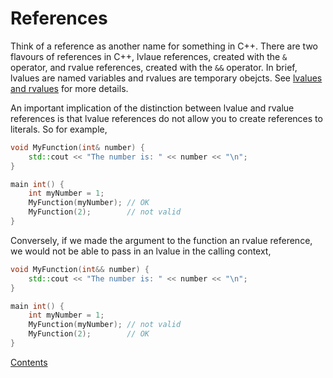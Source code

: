 # References

Think of a reference as another name for something in C++. There are two flavours of references in C++, lvlaue references, created with the `&` operator, and rvalue references, created with the `&&` operator. In brief, lvalues are named variables and rvalues are temporary obejcts. See [lvalues and rvalues](lvalues%20and%20rvalues.md) for more details.

An important implication of the distinction between lvalue and rvalue references is that lvalue references do not allow you to create references to literals. So for example,

```cpp
void MyFunction(int& number) {
    std::cout << "The number is: " << number << "\n";
}

main int() {
    int myNumber = 1;
    MyFunction(myNumber); // OK
    MyFunction(2);        // not valid
}
```

Conversely, if we made the argument to the function an rvalue reference, we would not be able to pass in an lvalue in the calling context,

```cpp
void MyFunction(int&& number) {
    std::cout << "The number is: " << number << "\n";
}

main int() {
    int myNumber = 1;
    MyFunction(myNumber); // not valid
    MyFunction(2);        // OK
}
```

[Contents](_main_cpp_notes.md)
